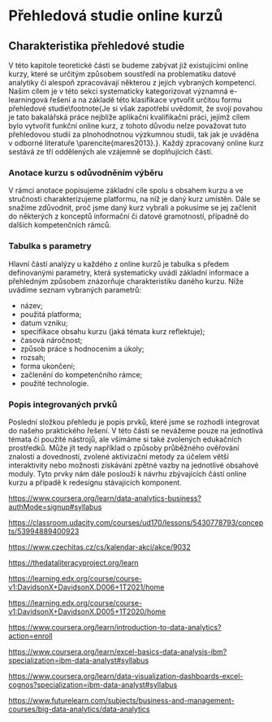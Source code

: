 # Přehledová studie online kurzů

## Charakteristika přehledové studie

V této kapitole teoretické části se budeme zabývat již existujícími online kurzy, které se určitým způsobem soustředí na problematiku datové analytiky či alespoň zpracovávají některou z jejích vybraných kompetencí. Našim cílem je v této sekci systematicky kategorizovat významná e-learningová řešení a na základě této klasifikace vytvořit určitou formu přehledové studie\footnote{Je si však zapotřebí uvědomit, že svojí povahou je tato bakalářská práce nejblíže aplikační kvalifikační práci, jejímž cílem bylo vytvořit funkční online kurz, z tohoto důvodu nelze považovat tuto přehledovou studii za plnohodnotnou výzkumnou studii, tak jak je uváděna v odborné literatuře \parencite{mares2013}.}. Každý zpracovaný online kurz sestává ze tří oddělených ale vzájemně se doplňujících částí.

### Anotace kurzu s odůvodněním výběru

V rámci anotace popisujeme základní cíle spolu s obsahem kurzu a ve stručnosti charakterizujeme platformu, na níž je daný kurz umístěn. Dále se snažíme zdůvodnit, proč jsme daný kurz vybrali a pokusíme se jej začlenit do některých z konceptů informační či datové gramotností, případně do dalších kompetenčních rámců.  

### Tabulka s parametry

Hlavní částí analýzy u každého z online kurzů je tabulka s předem definovanými parametry, která systematicky uvádí základní informace a přehledným způsobem znázorňuje charakteristiku daného kurzu. Níže uvádíme seznam vybraných parametrů:

 - název;
 - použitá platforma;
 - datum vzniku;
 - specifikace obsahu kurzu (jaká témata kurz reflektuje);
 - časová náročnost;
 - způsob práce s hodnocením a úkoly;
 - rozsah;
 - forma ukončení;
 - začlenění do kompetenčního rámce;
 - použité technologie.

### Popis integrovaných prvků

Poslední složkou přehledu je popis prvků, které jsme se rozhodli integrovat do našeho praktického řešení. V této části se nevážeme pouze na jednotlivá témata či použité nástrojů, ale všímáme si také zvolených edukačních prostředků. Může jít tedy například o způsoby průběžného ověřování znalosti a dovedností, zvolené aktivizační metody za účelem větší interaktivity nebo možnosti získávání zpětné vazby na jednotlivé obsahové moduly. Tyto prvky nám dále poslouží k návrhu zbývajících částí online kurzu a případě k redesignu stávajících komponent.

https://www.coursera.org/learn/data-analytics-business?authMode=signup#syllabus

https://classroom.udacity.com/courses/ud170/lessons/5430778793/concepts/53994889400923

https://www.czechitas.cz/cs/kalendar-akci/akce/9032

https://thedataliteracyproject.org/learn

https://learning.edx.org/course/course-v1:DavidsonX+DavidsonX.D006+1T2021/home

https://learning.edx.org/course/course-v1:DavidsonX+DavidsonX.D005+1T2020/home

https://www.coursera.org/learn/introduction-to-data-analytics?action=enroll

https://www.coursera.org/learn/excel-basics-data-analysis-ibm?specialization=ibm-data-analyst#syllabus

https://www.coursera.org/learn/data-visualization-dashboards-excel-cognos?specialization=ibm-data-analyst#syllabus

https://www.futurelearn.com/subjects/business-and-management-courses/big-data-analytics/data-analytics
